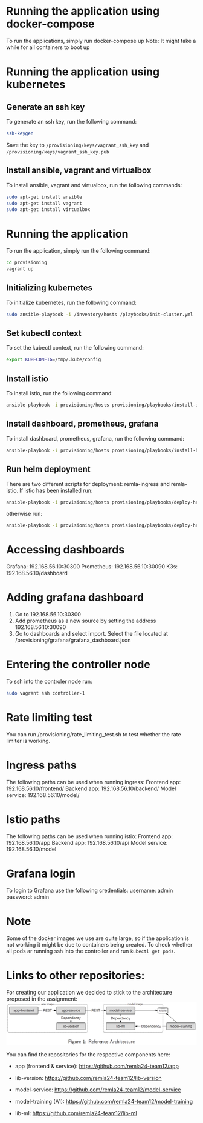 # Running the application using docker-compose
To run the applications, simply run docker-compose up
Note: It might take a while for all containers to boot up

# Running the application using kubernetes
## Generate an ssh key
To generate an ssh key, run the following command:
```bash
ssh-keygen 
```

Save the key to ```/provisioning/keys/vagrant_ssh_key``` and ```/provisioning/keys/vagrant_ssh_key.pub```


## Install ansible, vagrant and virtualbox
To install ansible, vagrant and virtualbox, run the following commands:
```bash
sudo apt-get install ansible
sudo apt-get install vagrant
sudo apt-get install virtualbox
```

# Running the application
To run the application, simply run the following command:
```bash
cd provisioning
vagrant up
```

## Initializing kubernetes
To initialize kubernetes, run the following command:
```bash
sudo ansible-playbook -i /inventory/hosts /playbooks/init-cluster.yml
```

## Set kubectl context
To set the kubectl context, run the following command:
```bash
export KUBECONFIG=/tmp/.kube/config
```

## Install istio
To install istio, run the following command:
```bash
ansible-playbook -i provisioning/hosts provisioning/playbooks/install-istio.yml
```

## Install dashboard, prometheus, grafana
To install dashboard, prometheus, grafana, run the following command:
```bash
ansible-playbook -i provisioning/hosts provisioning/playbooks/install-helm.yml
```

## Run helm deployment
There are two different scripts for deployment: remla-ingress and remla-istio.
If istio has been installed run:
```bash
ansible-playbook -i provisioning/hosts provisioning/playbooks/deploy-helm-chart-istio.yml
```
otherwise run:
```bash
ansible-playbook -i provisioning/hosts provisioning/playbooks/deploy-helm-chart-ingress.yml
```
# Accessing dashboards
Grafana:    192.168.56.10:30300
Prometheus: 192.168.56.10:30090
K3s:        192.168.56.10/dashboard

# Adding grafana dashboard
1. Go to 192.168.56.10:30300
2. Add prometheus as a new source by setting the address 192.168.56.10:30090
3. Go to dashboards and select import. Select the file located at /provisioning/grafana/grafana_dashboard.json

# Entering the controller node
To ssh into the controler node run:
```bash
sudo vagrant ssh controller-1
```
# Rate limiting test
You can run /provisioning/rate_limiting_test.sh to test whether the rate limiter is working.

# Ingress paths
The following paths can be used when running ingress:
Frontend app:  192.168.56.10/frontend/
Backend app:   192.168.56.10/backend/
Model service: 192.168.56.10/model/

# Istio paths
The following paths can be used when running istio:
Frontend app:  192.168.56.10/app
Backend app:   192.168.56.10/api
Model service: 192.168.56.10/model

# Grafana login
To login to Grafana use the following credentials:
username: admin
password: admin

# Note
Some of the docker images we use are quite large, so if the application is not working it might be due to containers being created.
To check whether all pods ar running ssh into the controller and run `kubectl get pods`.

# Links to other repositories:
For creating our application we decided to stick to the architecture proposed in the assignment:
![](/assets/architecture.png)

You can find the repositories for the respective components here:
- app (frontend & service): https://github.com/remla24-team12/app
- lib-version: https://github.com/remla24-team12/lib-version

- model-service: https://github.com/remla24-team12/model-service
- model-training (A1): https://github.com/remla24-team12/model-training
- lib-ml: https://github.com/remla24-team12/lib-ml